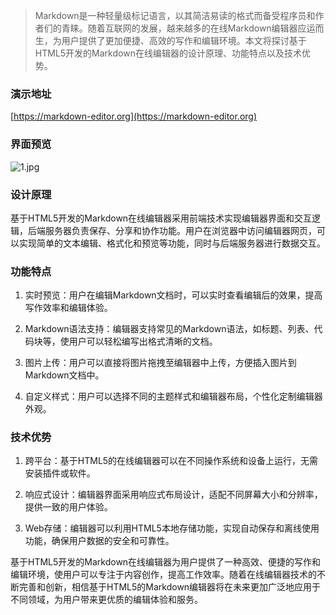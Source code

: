 
> Markdown是一种轻量级标记语言，以其简洁易读的格式而备受程序员和作者们的青睐。随着互联网的发展，越来越多的在线Markdown编辑器应运而生，为用户提供了更加便捷、高效的写作和编辑环境。本文将探讨基于HTML5开发的Markdown在线编辑器的设计原理、功能特点以及技术优势。

### 演示地址

[https://markdown-editor.org](https://markdown-editor.org)

### 界面预览

![1.jpg](https://upload-images.jianshu.io/upload_images/3360192-953c6d596a134126.jpg?imageMogr2/auto-orient/strip%7CimageView2/2/w/1240)


### 设计原理

基于HTML5开发的Markdown在线编辑器采用前端技术实现编辑器界面和交互逻辑，后端服务器负责保存、分享和协作功能。用户在浏览器中访问编辑器网页，可以实现简单的文本编辑、格式化和预览等功能，同时与后端服务器进行数据交互。

### 功能特点

1. 实时预览：用户在编辑Markdown文档时，可以实时查看编辑后的效果，提高写作效率和编辑体验。

2. Markdown语法支持：编辑器支持常见的Markdown语法，如标题、列表、代码块等，使用户可以轻松编写出格式清晰的文档。

3. 图片上传：用户可以直接将图片拖拽至编辑器中上传，方便插入图片到Markdown文档中。

4. 自定义样式：用户可以选择不同的主题样式和编辑器布局，个性化定制编辑器外观。

### 技术优势

1. 跨平台：基于HTML5的在线编辑器可以在不同操作系统和设备上运行，无需安装插件或软件。

2. 响应式设计：编辑器界面采用响应式布局设计，适配不同屏幕大小和分辨率，提供一致的用户体验。

3. Web存储：编辑器可以利用HTML5本地存储功能，实现自动保存和离线使用功能，确保用户数据的安全和可靠性。

 

基于HTML5开发的Markdown在线编辑器为用户提供了一种高效、便捷的写作和编辑环境，使用户可以专注于内容创作，提高工作效率。随着在线编辑器技术的不断完善和创新，相信基于HTML5的Markdown编辑器将在未来更加广泛地应用于不同领域，为用户带来更优质的编辑体验和服务。
